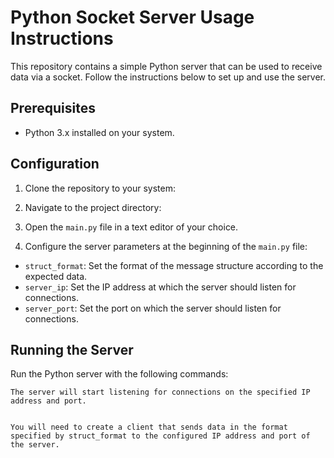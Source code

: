 # Python Socket Server Usage Instructions

This repository contains a simple Python server that can be used to receive data via a socket. Follow the instructions below to set up and use the server.

## Prerequisites

- Python 3.x installed on your system.

## Configuration


1. Clone the repository to your system:

2. Navigate to the project directory:

3. Open the `main.py` file in a text editor of your choice.

4. Configure the server parameters at the beginning of the `main.py` file:

- `struct_format`: Set the format of the message structure according to the expected data.
- `server_ip`: Set the IP address at which the server should listen for connections.
- `server_port`: Set the port on which the server should listen for connections.

## Running the Server

Run the Python server with the following commands:

```sudo python3 main.py
The server will start listening for connections on the specified IP address and port.


You will need to create a client that sends data in the format specified by struct_format to the configured IP address and port of the server.
